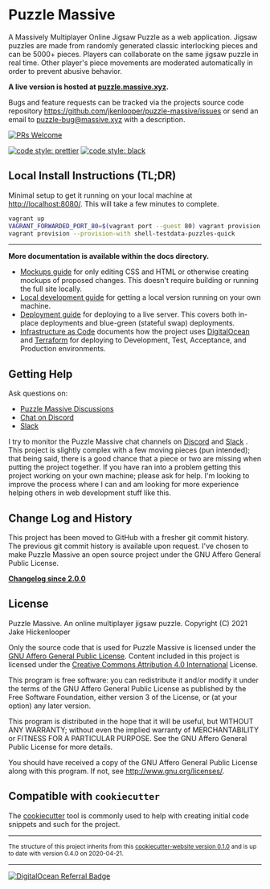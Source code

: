 # Puzzle Massive

A Massively Multiplayer Online Jigsaw Puzzle as a web application. Jigsaw
puzzles are made from randomly generated classic interlocking pieces and can be
5000+ pieces. Players can collaborate on the same jigsaw puzzle in real time.
Other player's piece movements are moderated automatically in order to prevent
abusive behavior.

**A live version is hosted at [puzzle.massive.xyz](http://puzzle.massive.xyz).**

Bugs and feature requests can be tracked via the projects source code repository
https://github.com/jkenlooper/puzzle-massive/issues
or send an email to puzzle-bug@massive.xyz with a description.

[![PRs Welcome](https://img.shields.io/badge/PRs-welcome-brightgreen.svg?style=flat-square)](http://makeapullrequest.com)

[![code style: prettier](https://img.shields.io/badge/code%20style-prettier-ff69b4.svg)](https://github.com/prettier/prettier)
[![code style: black](https://img.shields.io/badge/code%20style-black-000000.svg)](https://github.com/python/black)

## Local Install Instructions (TL;DR)

Minimal setup to get it running on your local machine at
[http://localhost:8080/](http://localhost:8080/). This will take a few minutes
to complete.

```bash
vagrant up
VAGRANT_FORWARDED_PORT_80=$(vagrant port --guest 80) vagrant provision --provision-with shell-init-dev-local
vagrant provision --provision-with shell-testdata-puzzles-quick
```

---

**More documentation is available within the docs directory.**

- [Mockups guide](mockups/README.md) for only editing CSS and HTML or otherwise
  creating mockups of proposed changes. This doesn't require building or running
  the full site locally.
- [Local development guide](docs/development.md) for getting a local version
  running on your own machine.
- [Deployment guide](docs/deployment.md) for deploying to a live server. This
  covers both in-place deployments and blue-green (stateful swap) deployments.
- [Infrastructure as Code](_infra/README.md) documents how the project uses
  [DigitalOcean](https://m.do.co/c/686c08019031) and [Terraform](https://www.terraform.io/)
  for deploying to Development, Test, Acceptance, and Production environments.

## Getting Help

Ask questions on:

- [Puzzle Massive Discussions](https://github.com/jkenlooper/puzzle-massive/discussions)
- [Chat on Discord](https://discord.gg/uVhE2Kd)
- [Slack](https://join.slack.com/t/puzzlemassive/shared_invite/zt-v2csgv8y-Ldl93sNb3Gcm~NiWt3g5UA)

I try to monitor the Puzzle Massive chat channels on
[Discord](https://discord.gg/uVhE2Kd)
and
[Slack](https://join.slack.com/t/puzzlemassive/shared_invite/zt-v2csgv8y-Ldl93sNb3Gcm~NiWt3g5UA)
. This project is slightly complex with
a few moving pieces (pun intended); that being said, there is a good chance that
a piece or two are missing when putting the project together. If you have ran
into a problem getting this project working on your own machine; please ask for
help. I'm looking to improve the process where I can and am looking for more
experience helping others in web development stuff like this.

## Change Log and History

This project has been moved to GitHub with a fresher git commit history. The
previous git commit history is available upon request. I've chosen to make
Puzzle Massive an open source project under the GNU Affero General Public
License.

**[Changelog since 2.0.0](CHANGELOG.md)**

## License

Puzzle Massive. An online multiplayer jigsaw puzzle.
Copyright (C) 2021 Jake Hickenlooper

Only the source code that is used for Puzzle Massive is licensed under the
[GNU Affero General Public License](https://choosealicense.com/licenses/agpl-3.0/).
Content included in this project is licensed under the
[Creative Commons Attribution 4.0 International](https://creativecommons.org/licenses/by/4.0/)
License.

This program is free software: you can redistribute it and/or modify
it under the terms of the GNU Affero General Public License as
published by the Free Software Foundation, either version 3 of the
License, or (at your option) any later version.

This program is distributed in the hope that it will be useful,
but WITHOUT ANY WARRANTY; without even the implied warranty of
MERCHANTABILITY or FITNESS FOR A PARTICULAR PURPOSE. See the
GNU Affero General Public License for more details.

You should have received a copy of the GNU Affero General Public License
along with this program. If not, see <http://www.gnu.org/licenses/>.

## Compatible with `cookiecutter`

The [cookiecutter](https://github.com/cookiecutter/cookiecutter) tool is commonly used to help with creating initial code
snippets and such for the project.

---

<small>The structure of this project inherits from this
[cookiecutter-website version 0.1.0](https://github.com/jkenlooper/cookiecutter-website)
and is up to date with version 0.4.0 on 2020-04-21.</small>

---

[![DigitalOcean Referral Badge](https://web-platforms.sfo2.digitaloceanspaces.com/WWW/Badge%203.svg)](https://www.digitalocean.com/?refcode=686c08019031&utm_campaign=Referral_Invite&utm_medium=Referral_Program&utm_source=badge)
